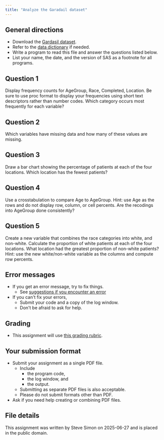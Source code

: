 ```yaml
---
title: "Analyze the Garadail dataset"
---
```


## General directions

-   Download the [Gardasil dataset][ref-simon-data]. 
-   Refer to the [data dictionary][ref-simon-dictionary] if needed. 
-   Write a program to read this file and answer the questions listed below.
-   List your name, the date, and the version of SAS as a footnote for all programs.

## Question 1

Display frequency counts for AgeGroup, Race, Completed, Location. Be sure to use proc format to display your frequencies using short text descriptors rather than number codes. Which category occurs most frequently for each variable?

## Question 2

Which variables have missing data and how many of these values are missing.

## Question 3

Draw a bar chart showing the percentage of patients at each of the four locations. Which location has the fewest patients?

## Question 4

Use a crosstabulation to compare Age to AgeGroup. Hint: use Age as the rows and do not display row, column, or cell percents. Are the recodings into AgeGroup done consistently?

## Question 5

Create a new variable that combines the race categories into white, and non-white. Calculate the proportion of white patients at each of the four locations. What location had the greatest proportion of non-white patients? Hint: use the new white/non-white variable as the columns and compute row percents.

## Error messages

-   If you get an error message, try to fix things.
    -   See [suggestions if you encounter an error][ref-simon-error]
-   If you can't fix your errors,
    -   Submit your code and a copy of the log window.
    -   Don't be afraid to ask for help.

## Grading

-   This assignment will use [this grading rubric][ref-simon-rubric].

## Your submission format

-   Submit your assignment as a single PDF file. 
    -   Include 
        -   the program code,
        -   the log window, and
        -   the output.
    -   Submitting as separate PDF files is also acceptable.
    -   Please do not submit formats other than PDF.
-   Ask if you need help creating or combining PDF files.

## File details

This assignment was written by Steve Simon on 2025-06-27 and is placed in the public domain.

[ref-simon-data]: https://github.com/pmean/data/blob/main/files/gardasil.tsv
[ref-simon-dictionary]: https://github.com/pmean/data/blob/main/files/gardasil.yaml
[ref-simon-error]: https://github.com/pmean/classes/blob/master/general/src/suggestions-if-you-encounter-an-error.md
[ref-simon-rubric]: https://github.com/pmean/classes/blob/master/general/src/general-grading-rubric.md
